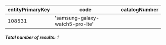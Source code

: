 | entityPrimaryKey | code                            | catalogNumber |
| ---------------- | ------------------------------- | ------------- |
| 108531           | 'samsung-galaxy-watch5-pro-lte' ||               

###### **Total number of results:** 1